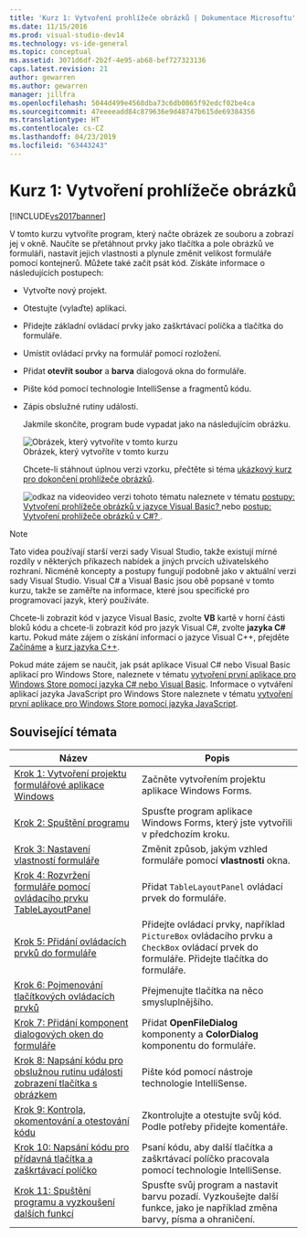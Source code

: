 ```yaml
---
title: 'Kurz 1: Vytvoření prohlížeče obrázků | Dokumentace Microsoftu'
ms.date: 11/15/2016
ms.prod: visual-studio-dev14
ms.technology: vs-ide-general
ms.topic: conceptual
ms.assetid: 3071d6df-2b2f-4e95-ab68-bef727323136
caps.latest.revision: 21
author: gewarren
ms.author: gewarren
manager: jillfra
ms.openlocfilehash: 5044d499e4568dba73c6db0865f92edcf02be4ca
ms.sourcegitcommit: 47eeeeadd84c879636e9d48747b615de69384356
ms.translationtype: HT
ms.contentlocale: cs-CZ
ms.lasthandoff: 04/23/2019
ms.locfileid: "63443243"
---
```

# <a name="tutorial-1-create-a-picture-viewer"></a>Kurz 1: Vytvoření prohlížeče obrázků
[!INCLUDE[vs2017banner](../includes/vs2017banner.md)]

V tomto kurzu vytvoříte program, který načte obrázek ze souboru a zobrazí jej v okně. Naučíte se přetáhnout prvky jako tlačítka a pole obrázků ve formuláři, nastavit jejich vlastnosti a plynule změnit velikost formuláře pomocí kontejnerů. Můžete také začít psát kód. Získáte informace o následujících postupech:  
  
- Vytvořte nový projekt.  
  
- Otestujte (vylaďte) aplikaci.  
  
- Přidejte základní ovládací prvky jako zaškrtávací políčka a tlačítka do formuláře.  
  
- Umístit ovládací prvky na formulář pomocí rozložení.  
  
- Přidat **otevřít soubor** a **barva** dialogová okna do formuláře.  
  
- Pište kód pomocí technologie IntelliSense a fragmentů kódu.  
  
- Zápis obslužné rutiny události.  
  
  Jakmile skončíte, program bude vypadat jako na následujícím obrázku.  
  
  ![Obrázek, který vytvoříte v tomto kurzu](../ide/media/express-pictureviewerdone.png "Express_PictureViewerDone")  
  Obrázek, který vytvoříte v tomto kurzu  
  
  Chcete-li stáhnout úplnou verzi vzorku, přečtěte si téma [ukázkový kurz pro dokončení prohlížeče obrázků](http://code.msdn.microsoft.com/Complete-Picture-Viewer-7d91d3a8).  
  
  ![odkaz na video](../data-tools/media/playvideo.gif "PlayVideo")video verzi tohoto tématu naleznete v tématu [postupy: Vytvoření prohlížeče obrázků v jazyce Visual Basic? ](http://go.microsoft.com/fwlink/?LinkId=205207) nebo [postup: Vytvoření prohlížeče obrázků v C#? ](http://go.microsoft.com/fwlink/?LinkId=205198).  
  
> [!NOTE]
> Tato videa používají starší verzi sady Visual Studio, takže existují mírné rozdíly v některých příkazech nabídek a jiných prvcích uživatelského rozhraní. Nicméně koncepty a postupy fungují podobně jako v aktuální verzi sady Visual Studio. Visual C# a Visual Basic jsou obě popsané v tomto kurzu, takže se zaměřte na informace, které jsou specifické pro programovací jazyk, který používáte.  
>   
> Chcete-li zobrazit kód v jazyce Visual Basic, zvolte **VB** kartě v horní části bloků kódu a chcete-li zobrazit kód pro jazyk Visual C#, zvolte **jazyka C#** kartu. Pokud máte zájem o získání informací o jazyce Visual C++, přejděte [Začínáme](../misc/getting-started-with-visual-cpp-in-visual-studio-2015.md) a [kurz jazyka C++](http://www.cplusplus.com/doc/tutorial/).  
>   
> Pokud máte zájem se naučit, jak psát aplikace Visual C# nebo Visual Basic aplikací pro Windows Store, naleznete v tématu [vytvoření první aplikace pro Windows Store pomocí jazyka C# nebo Visual Basic](http://msdn.microsoft.com/library/windows/apps/hh974581.aspx). Informace o vytváření aplikací jazyka JavaScript pro Windows Store naleznete v tématu [vytvoření první aplikace pro Windows Store pomocí jazyka JavaScript](http://msdn.microsoft.com/library/windows/apps/br211385.aspx).  
  
## <a name="related-topics"></a>Související témata  
  
|Název|Popis|  
|-----------|-----------------|  
|[Krok 1: Vytvoření projektu formulářové aplikace Windows](../ide/step-1-create-a-windows-forms-application-project.md)|Začněte vytvořením projektu aplikace Windows Forms.|  
|[Krok 2: Spuštění programu](../ide/step-2-run-your-program.md)|Spusťte program aplikace Windows Forms, který jste vytvořili v předchozím kroku.|  
|[Krok 3: Nastavení vlastností formuláře](../ide/step-3-set-your-form-properties.md)|Změnit způsob, jakým vzhled formuláře pomocí **vlastnosti** okna.|  
|[Krok 4: Rozvržení formuláře pomocí ovládacího prvku TableLayoutPanel](../ide/step-4-lay-out-your-form-with-a-tablelayoutpanel-control.md)|Přidat `TableLayoutPanel` ovládací prvek do formuláře.|  
|[Krok 5: Přidání ovládacích prvků do formuláře](../ide/step-5-add-controls-to-your-form.md)|Přidejte ovládací prvky, například `PictureBox` ovládacího prvku a `CheckBox` ovládací prvek do formuláře. Přidejte tlačítka do formuláře.|  
|[Krok 6: Pojmenování tlačítkových ovládacích prvků](../ide/step-6-name-your-button-controls.md)|Přejmenujte tlačítka na něco smysluplnějšího.|  
|[Krok 7: Přidání komponent dialogových oken do formuláře](../ide/step-7-add-dialog-components-to-your-form.md)|Přidat **OpenFileDialog** komponenty a **ColorDialog** komponentu do formuláře.|  
|[Krok 8: Napsání kódu pro obslužnou rutinu události zobrazení tlačítka s obrázkem](../ide/step-8-write-code-for-the-show-a-picture-button-event-handler.md)|Pište kód pomocí nástroje technologie IntelliSense.|  
|[Krok 9: Kontrola, okomentování a otestování kódu](../ide/step-9-review-comment-and-test-your-code.md)|Zkontrolujte a otestujte svůj kód. Podle potřeby přidejte komentáře.|  
|[Krok 10: Napsání kódu pro přídavná tlačítka a zaškrtávací políčko](../ide/step-10-write-code-for-additional-buttons-and-a-check-box.md)|Psaní kódu, aby další tlačítka a zaškrtávací políčko pracovala pomocí technologie IntelliSense.|  
|[Krok 11: Spuštění programu a vyzkoušení dalších funkcí](../ide/step-11-run-your-program-and-try-other-features.md)|Spusťte svůj program a nastavit barvu pozadí. Vyzkoušejte další funkce, jako je například změna barvy, písma a ohraničení.|
